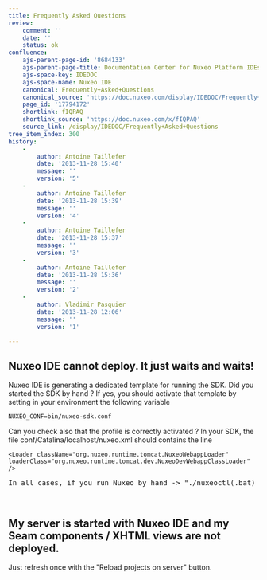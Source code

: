 ```yaml
---
title: Frequently Asked Questions
review:
    comment: ''
    date: ''
    status: ok
confluence:
    ajs-parent-page-id: '8684133'
    ajs-parent-page-title: Documentation Center for Nuxeo Platform IDEs
    ajs-space-key: IDEDOC
    ajs-space-name: Nuxeo IDE
    canonical: Frequently+Asked+Questions
    canonical_source: 'https://doc.nuxeo.com/display/IDEDOC/Frequently+Asked+Questions'
    page_id: '17794172'
    shortlink: fIQPAQ
    shortlink_source: 'https://doc.nuxeo.com/x/fIQPAQ'
    source_link: /display/IDEDOC/Frequently+Asked+Questions
tree_item_index: 300
history:
    -
        author: Antoine Taillefer
        date: '2013-11-28 15:40'
        message: ''
        version: '5'
    -
        author: Antoine Taillefer
        date: '2013-11-28 15:39'
        message: ''
        version: '4'
    -
        author: Antoine Taillefer
        date: '2013-11-28 15:37'
        message: ''
        version: '3'
    -
        author: Antoine Taillefer
        date: '2013-11-28 15:36'
        message: ''
        version: '2'
    -
        author: Vladimir Pasquier
        date: '2013-11-28 12:06'
        message: ''
        version: '1'

---
```

## Nuxeo IDE cannot deploy. It just waits and waits!

<div class="item-right">

<div class="answer-body">

Nuxeo IDE is generating a dedicated template for running the SDK. Did you started the SDK by hand ? If yes, you should activate that template by setting in your environment the following variable

```
NUXEO_CONF=bin/nuxeo-sdk.conf
```

Can you check also that the profile is correctly activated ? In your SDK, the file conf/Catalina/localhost/nuxeo.xml should contains the line

```
<Loader className="org.nuxeo.runtime.tomcat.NuxeoWebappLoader" loaderClass="org.nuxeo.runtime.tomcat.dev.NuxeoDevWebappClassLoader" />
```

<pre>In all cases, if you run Nuxeo by hand -> "./nuxeoctl(.bat) console" you should see much more information to debug it.</pre>

&nbsp;

## My server is started with Nuxeo IDE and my Seam components / XHTML views are not deployed.

Just refresh once with the "Reload projects on server" button.</div>

</div>

&nbsp;
